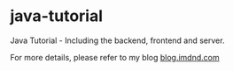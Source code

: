 # java-tutorial
Java Tutorial - Including the backend, frontend and server.

For more details, please refer to my blog [blog.imdnd.com](http://blog.imdnd.com)
